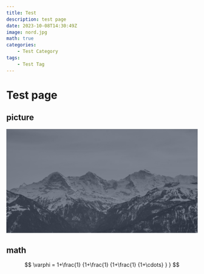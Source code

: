 ```yaml
---
title: Test
description: test page
date: 2023-10-08T14:30:49Z
image: nord.jpg
math: true
categories:
    - Test Category
tags:
    - Test Tag
---
```


# Test page

## picture

![nord](nord.jpg)

## math

$$
    \varphi = 1+\frac{1} {1+\frac{1} {1+\frac{1} {1+\cdots} } }
$$
